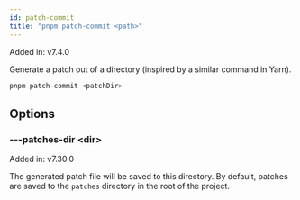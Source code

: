 ```yaml
---
id: patch-commit
title: "pnpm patch-commit <path>"
---
```


Added in: v7.4.0

Generate a patch out of a directory (inspired by a similar command in Yarn).

```sh
pnpm patch-commit <patchDir>
```

## Options

### ---patches-dir &lt;dir>

Added in: v7.30.0

The generated patch file will be saved to this directory. By default, patches are saved to the `patches` directory in the root of the project.
